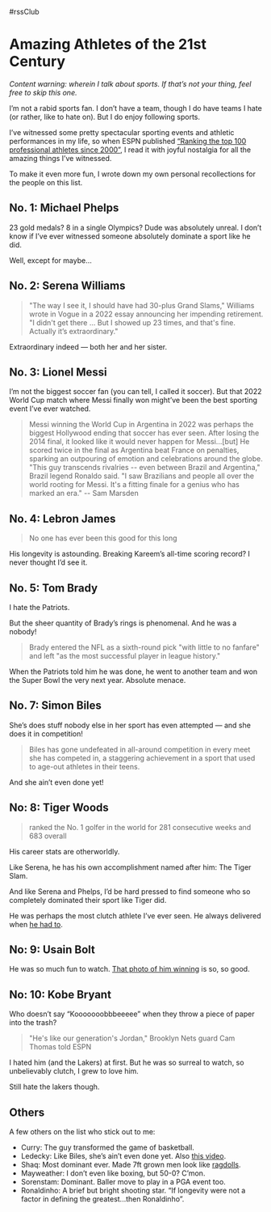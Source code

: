 #rssClub

# Amazing Athletes of the 21st Century

*Content warning: wherein I talk about sports. If that’s not your thing, feel free to skip this one.*

I’m not a rabid sports fan. I don’t have a team, though I do have teams I hate (or rather, like to hate on). But I do enjoy following sports.

I’ve witnessed some pretty spectacular sporting events and athletic performances in my life, so when ESPN published [“Ranking the top 100 professional athletes since 2000”](https://www.espn.com/espn/story/_/id/40446224/top-100-athletes-21st-century), I read it with joyful nostalgia for all the amazing things I’ve witnessed. 

To make it even more fun, I wrote down my own personal recollections for the people on this list.

## No. 1: Michael Phelps

23 gold medals? 8 in a single Olympics? Dude was absolutely unreal. I don’t know if I’ve ever witnessed someone absolutely dominate a sport like he did.

Well, except for maybe…

## No. 2: Serena Williams

> "The way I see it, I should have had 30-plus Grand Slams," Williams wrote in Vogue in a 2022 essay announcing her impending retirement. "I didn't get there ... But I showed up 23 times, and that's fine. Actually it’s extraordinary."

Extraordinary indeed — both her and her sister.


## No. 3: Lionel Messi

I’m not the biggest soccer fan (you can tell, I called it soccer). But that 2022 World Cup match where Messi finally won might’ve been the best sporting event I’ve ever watched. 

> Messi winning the World Cup in Argentina in 2022 was perhaps the biggest Hollywood ending that soccer has ever seen. After losing the 2014 final, it looked like it would never happen for Messi...[but] He scored twice in the final as Argentina beat France on penalties, sparking an outpouring of emotion and celebrations around the globe. "This guy transcends rivalries -- even between Brazil and Argentina," Brazil legend Ronaldo said. "I saw Brazilians and people all over the world rooting for Messi. It's a fitting finale for a genius who has marked an era." -- Sam Marsden

## No. 4: Lebron James

> No one has ever been this good for this long

His longevity is astounding. Breaking Kareem’s all-time scoring record? I never thought I’d see it.


## No. 5: Tom Brady

I hate the Patriots.

But the sheer quantity of Brady’s rings is phenomenal. And he was a nobody!

> Brady entered the NFL as a sixth-round pick "with little to no fanfare" and left "as the most successful player in league history."

When the Patriots told him he was done, he went to another team and won the Super Bowl the very next year. Absolute menace.

## No. 7: Simon Biles

She’s does stuff nobody else in her sport has even attempted — and she does it in competition!

> Biles has gone undefeated in all-around competition in every meet she has competed in, a staggering achievement in a sport that used to age-out athletes in their teens.

And she ain’t even done yet!

## No: 8: Tiger Woods

> ranked the No. 1 golfer in the world for 281 consecutive weeks and 683 overall

His career stats are otherworldly.

Like Serena, he has his own accomplishment named after him: The Tiger Slam. 

And like Serena and Phelps, I’d be hard pressed to find someone who so completely dominated their sport like Tiger did.

He was perhaps the most clutch athlete I’ve ever seen. He always delivered when [he had to](https://www.youtube.com/watch?v=iFfCpvT_MV8).

## No: 9: Usain Bolt 

He was so much fun to watch. [That photo of him winning](https://time.com/4452585/usain-bolt-2016-rio-olympics/) is so, so good.

## No: 10: Kobe Bryant

Who doesn’t say “Kooooooobbbeeeee” when they throw a piece of paper into the trash?

> "He's like our generation's Jordan," Brooklyn Nets guard Cam Thomas told ESPN

I hated him (and the Lakers) at first. But he was so surreal to watch, so unbelievably clutch, I grew to love him.

Still hate the lakers though.

## Others

A few others on the list who stick out to me:

- Curry: The guy transformed the game of basketball.
- Ledecky: Like Biles, she’s ain’t even done yet. Also [this video](https://www.youtube.com/shorts/nrzht-R4Lp0).
- Shaq: Most dominant ever. Made 7ft grown men look like [ragdolls](https://tenor.com/view/shaq-big-dunk-basketball-chris-dudley-shaquille-o-neal-gif-13864249).
- Mayweather: I don’t even like boxing, but 50-0? C’mon.
- Sorenstam: Dominant. Baller move to play in a PGA event too.
- Ronaldinho: A brief but bright shooting star. “If longevity were not a factor in defining the greatest...then Ronaldinho”.